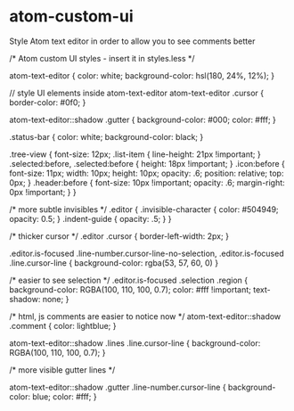# atom-custom-ui
Style Atom text editor in order to allow you to see comments better


/* Atom custom UI styles - insert it in styles.less */

atom-text-editor {
  color: white;
  background-color: hsl(180, 24%, 12%);
}

// style UI elements inside atom-text-editor
atom-text-editor .cursor {
  border-color: #0f0;
}

atom-text-editor::shadow .gutter {
    background-color: #000;
    color: #fff;
}


.status-bar {
  color: white;
  background-color: black;
}

.tree-view {
  font-size: 12px;
  .list-item {
    line-height: 21px !important;
  }
  .selected:before, .selected:before {
    height: 18px !important;
  }
  .icon:before {
    font-size: 11px;
    width: 10px;
    height: 10px;
    opacity: .6;
    position: relative;
    top: 0px;
  }
  .header:before {
    font-size: 10px !important;
    opacity: .6;
    margin-right: 0px !important;
  }
}

/* more subtle invisibles */
.editor {
  .invisible-character {
    color: #504949;
    opacity: 0.5;
  }
  .indent-guide {
    opacity: .5;
  }
}


/* thicker cursor */
.editor .cursor {
  border-left-width: 2px;
}

.editor.is-focused .line-number.cursor-line-no-selection, .editor.is-focused .line.cursor-line {
    background-color: rgba(53, 57, 60, 0)
}

/* easier to see selection */
.editor.is-focused .selection .region {
  background-color: RGBA(100, 110, 100, 0.7);
  color: #fff !important;
  text-shadow: none;
}

/* html, js comments are easier to notice now */
atom-text-editor::shadow .comment {
  color: lightblue;
}


atom-text-editor::shadow .lines .line.cursor-line {
  background-color: RGBA(100, 110, 100, 0.7);
}

/* more visible gutter lines */

atom-text-editor::shadow .gutter .line-number.cursor-line  {
  background-color: blue;
  color: #fff;
}

